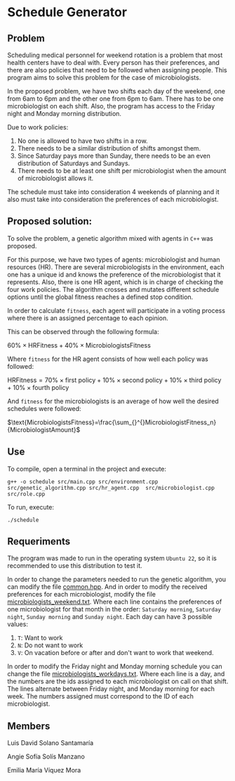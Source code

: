 # Schedule Generator

## Problem

Scheduling medical personnel for weekend rotation is a problem that most health centers have to deal with. Every person has their preferences, and there are also policies that need to be followed when assigning people. This program aims to solve this problem for the case of microbiologists.

In the proposed problem, we have two shifts each day of the weekend, one from 6am to 6pm and the other one from 6pm to 6am. There has to be one microbiologist on each shift. Also, the program has access to the Friday night and Monday morning distribution.

Due to work policies:
1. No one is allowed to have two shifts in a row. 
2. There needs to be a similar distribution of shifts amongst them.
3. Since Saturday pays more than Sunday, there needs to be an even distribution of Saturdays and Sundays.
4. There needs to be at least one shift per microbiologist when the amount of microbiologist allows it.

The schedule must take into consideration 4 weekends of planning and it also must take into consideration the preferences of each microbiologist.

## Proposed solution:

To solve the problem, a genetic algorithm mixed with agents in `C++` was proposed. 

For this purpose, we have two types of agents: microbiologist and human resources (HR). There are several microbiologists in the environment, each one has a unique id and knows the preference of the microbiologist that it represents. Also, there is one HR agent, which is in charge of checking the four work policies. The algorithm crosses and mutates different schedule options until the global fitness reaches a defined stop condition. 

In order to calculate `fitness`, each agent will participate in a voting process where there is an assigned percentage to each opinion. 

This can be observed through the following formula:

$60\% \times \text{HRFitness}+40\% \times\text{MicrobiologistsFitness}$

Where `fitness` for the HR agent consists of how well each policy was followed:

$\text{HRFitness} = 70\%\times \text{first policy} + 10\%\times \text{second policy} + 10\%\times \text{third policy} + 10\%\times \text{fourth policy}$

And `fitness` for the microbiologists is an average of how well the desired schedules were followed:

$\text{MicrobiologistsFitness}=\frac{\sum_{}^{}MicrobiologistFitness_n}{MicrobiologistAmount}$

## Use

To compile, open a terminal in the project and execute:

```
g++ -o schedule src/main.cpp src/environment.cpp src/genetic_algorithm.cpp src/hr_agent.cpp  src/microbiologist.cpp src/role.cpp
```

To run, execute:

```
./schedule
```

## Requeriments

The program was made to run in the operating system `Ubuntu 22`, so it is recommended to use this distribution to test it.

In order to change the parameters needed to run the genetic algorithm, you can modify the file [common.hpp](./src/common.hpp). And in order to modify the received preferences for each microbiologist, modify the file [microbiologists_weekend.txt](./files/microbiologists_weekends.txt). Where each line contains the preferences of one microbiologist for that month in the order: `Saturday morning`, `Saturday night`, `Sunday morning` and `Sunday night`. Each day can have 3 possible values:

1. `T`: Want to work
2. `N`: Do not want to work
3. `V`: On vacation before or after and don't want to work that weekend.

In order to modify the Friday night and Monday morning schedule you can change the file [microbiologists_workdays.txt](./files/microbiologists_workdays.txt). Where each line is a day, and the numbers are the ids assigned to each microbiologist on call on that shift. The lines alternate between Friday night, and Monday morning for each week. The numbers assigned must correspond to the ID of each microbiologist.

## Members
Luis David Solano Santamaría

Angie Sofía Solís Manzano

Emilia María Víquez Mora